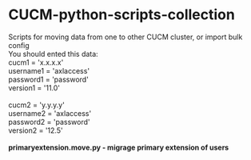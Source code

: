 # CUCM-python-scripts-collection
Scripts for moving data from one to other CUCM cluster, or import bulk config<br>
You should ented this data:<br>
cucm1 = 'x.x.x.x'<br>
username1 = 'axlaccess'<br>
password1 = 'password'<br>
version1 = '11.0'<br>
<br>
cucm2 = 'y.y.y.y'<br>
username2 = 'axlaccess'<br>
password2 = 'password'<br>
version2 = '12.5'<br>
<br>
<b>primaryextension.move.py - migrage primary extension of users</b>